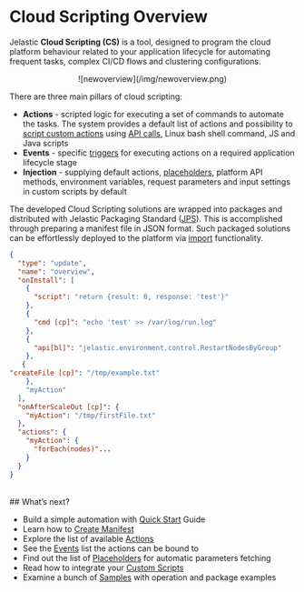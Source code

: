 # Cloud Scripting Overview
Jelastic <b>Cloud Scripting (CS)</b> is a tool, designed to program the cloud platform behaviour related to your application lifecycle for automating frequent tasks, complex CI/CD flows and clustering configurations.                                                                           
<p>
<center>![newoverview](/img/newoverview.png)</center>
</p>
<p>There are three main pillars of cloud scripting:</p>                      
<ul><li><b>Actions</b> - scripted logic for executing a set of commands to automate the tasks. The system provides a default list of actions and possibility to <a href="http://docs.cloudscripting.com/creating-templates/writing-scripts/" target="_blank">script custom actions</a> using <a href="https://docs.jelastic.com/api/" target="_blank">API calls</a>, Linux bash shell command, JS and Java scripts</li>                
<li><b>Events</b> - specific <a href="http://docs.cloudscripting.com/reference/events/">triggers</a> for executing actions on a required application lifecycle stage</li>                              
<li><b>Injection</b> - supplying default actions, <a href="http://docs.cloudscripting.com/reference/placeholders/" target="_blank">placeholders</a>, platform API methods, environment variables, request parameters and input settings in custom scripts by default</li></ul>                                  

The developed Cloud Scripting solutions are wrapped into packages and distributed with Jelastic Packaging Standard (<a href="https://docs.jelastic.com/jps" target="_blank">JPS</a>). This is accomplished through preparing a manifest file in JSON format. Such packaged solutions can be effortlessly deployed to the platform via <a href="https://docs.jelastic.com/environment-import" target="_blank">import</a> functionality.         
    
```json
{
  "type": "update",
  "name": "overview",
  "onInstall": [
    {
      "script": "return {result: 0, response: 'test'}"
    },
    {
      "cmd [cp]": "echo 'test' >> /var/log/run.log"
    },
    {
      "api[bl]": "jelastic.environment.control.RestartNodesByGroup"
    },
   {
"createFile [cp]": "/tmp/example.txt"
    },
    "myAction"
  ],
  "onAfterScaleOut [cp]": {
    "myAction": "/tmp/firstFile.txt"
  },
  "actions": {
    "myAction": {
      "forEach(nodes)"...
    }
  }
}
```
<br>
## What’s next?

- Build a simple automation with <a href="http://docs.cloudscripting.com/quick-start/" target="_blank">Quick Start</a> Guide                               
- Learn how to <a href="http://docs.cloudscripting.com/creating-templates/basic-configs/" target="_blank">Create Manifest</a>   
- Explore the list of available <a href="http://docs.cloudscripting.com/reference/actions/" target="_blank">Actions</a>    
- See the <a href="http://docs.cloudscripting.com/reference/events/" target="_blank">Events</a> list the actions can be bound to    
- Find out the list of <a href="http://docs.cloudscripting.com/reference/placeholders/" target="_blank">Placeholders</a> for automatic parameters fetching  
- Read how to integrate your <a href="http://docs.cloudscripting.com/creating-templates/custom-scripts/" target="_blank">Custom Scripts</a>         
- Examine a bunch of <a href="http://docs.cloudscripting.com/samples/" target="_blank">Samples</a> with operation and package examples                                                   
